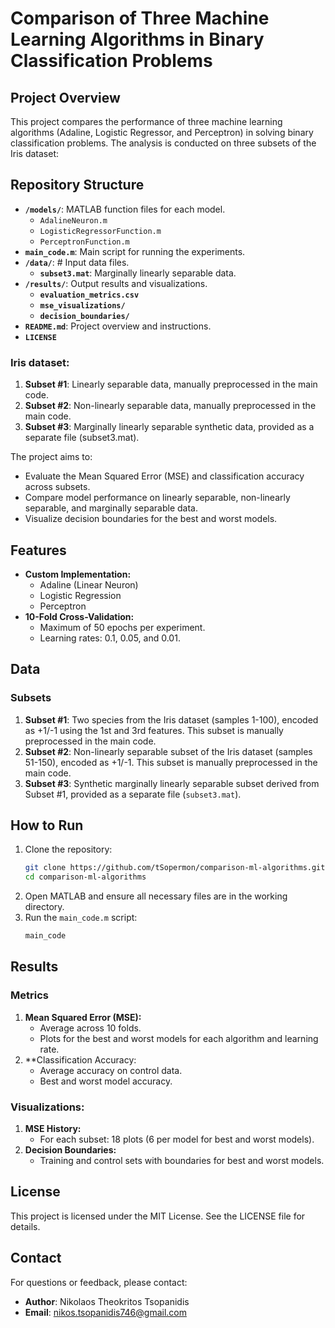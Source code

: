 # Comparison of Three Machine Learning Algorithms in Binary Classification Problems

## Project Overview
This project compares the performance of three machine learning algorithms (Adaline, Logistic Regressor, and Perceptron) in solving binary classification problems. The analysis is conducted on three subsets of the Iris dataset:

## Repository Structure
- **`/models/`**: MATLAB function files for each model.
  - `AdalineNeuron.m`
  - `LogisticRegressorFunction.m`
  - `PerceptronFunction.m`
- **`main_code.m`**: Main script for running the experiments.
- **`/data/`**: # Input data files.
  - **`subset3.mat`**: Marginally linearly separable data.
- **`/results/`**: Output results and visualizations.
  - **`evaluation_metrics.csv`**
  - **`mse_visualizations/`**
  - **`decision_boundaries/`**
- **`README.md`**: Project overview and instructions.
- **`LICENSE`**

### Iris dataset:
1. **Subset #1**: Linearly separable data, manually preprocessed in the main code.
2. **Subset #2**: Non-linearly separable data, manually preprocessed in the main code.
3. **Subset #3**: Marginally linearly separable synthetic data, provided as a separate file (subset3.mat).

The project aims to:
* Evaluate the Mean Squared Error (MSE) and classification accuracy across subsets.
* Compare model performance on linearly separable, non-linearly separable, and marginally separable data.
* Visualize decision boundaries for the best and worst models.

## Features
* **Custom Implementation:**
  * Adaline (Linear Neuron)
  * Logistic Regression
  * Perceptron
* **10-Fold Cross-Validation:**
  * Maximum of 50 epochs per experiment.
  * Learning rates: 0.1, 0.05, and 0.01.

## Data
### Subsets
1. **Subset #1**: Two species from the Iris dataset (samples 1-100), encoded as +1/-1 using the 1st and 3rd features. This subset is manually preprocessed in the main code.
2. **Subset #2**: Non-linearly separable subset of the Iris dataset (samples 51-150), encoded as +1/-1. This subset is manually preprocessed in the main code.
3. **Subset #3**: Synthetic marginally linearly separable subset derived from Subset #1, provided as a separate file (`subset3.mat`).

## How to Run
1. Clone the repository:
   ```bash
   git clone https://github.com/tSopermon/comparison-ml-algorithms.git
   cd comparison-ml-algorithms
   ```
2. Open MATLAB and ensure all necessary files are in the working directory.
3. Run the `main_code.m` script:
   ```bash
   main_code
   ```

## Results
### Metrics
1. **Mean Squared Error (MSE):**
    * Average across 10 folds.
    * Plots for the best and worst models for each algorithm and learning rate.
2. **Classification Accuracy:
    * Average accuracy on control data.
    * Best and worst model accuracy.

### Visualizations:
1. **MSE History:**
    * For each subset: 18 plots (6 per model for best and worst models).
2. **Decision Boundaries:**
    * Training and control sets with boundaries for best and worst models.

## License
This project is licensed under the MIT License. See the LICENSE file for details.

## Contact
For questions or feedback, please contact:
- **Author**: Nikolaos Theokritos Tsopanidis
- **Email**: nikos.tsopanidis746@gmail.com
